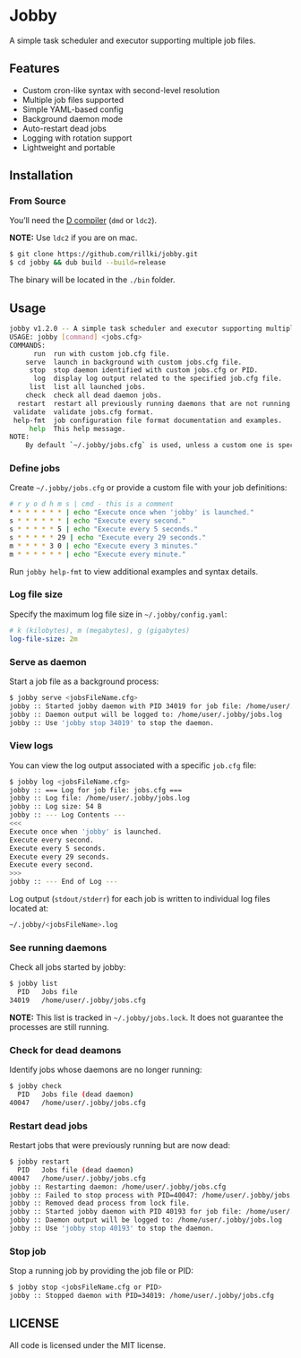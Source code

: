 # Jobby
A simple task scheduler and executor supporting multiple job files.

## Features
- Custom cron-like syntax with second-level resolution
- Multiple job files supported
- Simple YAML-based config
- Background daemon mode
- Auto-restart dead jobs
- Logging with rotation support
- Lightweight and portable

## Installation

### From Source
You’ll need the [D compiler](https://dlang.org/) (`dmd` or `ldc2`).

**NOTE:** Use `ldc2` if you are on mac.

```sh
$ git clone https://github.com/rillki/jobby.git
$ cd jobby && dub build --build=release
```

The binary will be located in the `./bin` folder.

## Usage
```sh
jobby v1.2.0 -- A simple task scheduler and executor supporting multiple job files.
USAGE: jobby [command] <jobs.cfg>
COMMANDS:
      run  run with custom job.cfg file.
    serve  launch in background with custom jobs.cfg file.
     stop  stop daemon identified with custom jobs.cfg or PID.
      log  display log output related to the specified job.cfg file.
     list  list all launched jobs.
    check  check all dead daemon jobs.
  restart  restart all previously running daemons that are not running.
 validate  validate jobs.cfg format.
 help-fmt  job configuration file format documentation and examples.
     help  This help message.
NOTE:
    By default `~/.jobby/jobs.cfg` is used, unless a custom one is specified.
```

### Define jobs
Create `~/.jobby/jobs.cfg` or provide a custom file with your job definitions:
```sh
# r y o d h m s | cmd - this is a comment
* * * * * * * | echo "Execute once when 'jobby' is launched."
s * * * * * * | echo "Execute every second."
s * * * * * 5 | echo "Execute every 5 seconds."
s * * * * * 29 | echo "Execute every 29 seconds."
m * * * * 3 0 | echo "Execute every 3 minutes."
m * * * * * * | echo "Execute every minute."
```
Run `jobby help-fmt` to view additional examples and syntax details. 

### Log file size
Specify the maximum log file size in `~/.jobby/config.yaml`:
```yaml
# k (kilobytes), m (megabytes), g (gigabytes)
log-file-size: 2m
```

### Serve as daemon
Start a job file as a background process:
```sh
$ jobby serve <jobsFileName.cfg>
jobby :: Started jobby daemon with PID 34019 for job file: /home/user/.jobby/jobs.cfg
jobby :: Daemon output will be logged to: /home/user/.jobby/jobs.log
jobby :: Use 'jobby stop 34019' to stop the daemon.
```

### View logs
You can view the log output associated with a specific `job.cfg` file:
```sh
$ jobby log <jobsFileName.cfg>
jobby :: === Log for job file: jobs.cfg ===
jobby :: Log file: /home/user/.jobby/jobs.log
jobby :: Log size: 54 B
jobby :: --- Log Contents ---
<<<
Execute once when 'jobby' is launched.
Execute every second.
Execute every 5 seconds.
Execute every 29 seconds.
Execute every second.
>>>
jobby :: --- End of Log ---
```

Log output (`stdout/stderr`) for each job is written to individual log files located at:
```sh
~/.jobby/<jobsFileName>.log
```

### See running daemons
Check all jobs started by jobby:
```sh
$ jobby list
  PID   Jobs file
34019   /home/user/.jobby/jobs.cfg
```
**NOTE:** This list is tracked in `~/.jobby/jobs.lock`. It does not guarantee the processes are still running.

### Check for dead deamons
Identify jobs whose daemons are no longer running:
```sh
$ jobby check
  PID   Jobs file (dead daemon)
40047   /home/user/.jobby/jobs.cfg
```

### Restart dead jobs
Restart jobs that were previously running but are now dead:
```sh
$ jobby restart
  PID   Jobs file (dead daemon)
40047   /home/user/.jobby/jobs.cfg
jobby :: Restarting daemon: /home/user/.jobby/jobs.cfg
jobby :: Failed to stop process with PID=40047: /home/user/.jobby/jobs.cfg
jobby :: Removed dead process from lock file.
jobby :: Started jobby daemon with PID 40193 for job file: /home/user/.jobby/jobs.cfg
jobby :: Daemon output will be logged to: /home/user/.jobby/jobs.log
jobby :: Use 'jobby stop 40193' to stop the daemon.
```

### Stop job
Stop a running job by providing the job file or PID:
```sh
$ jobby stop <jobsFileName.cfg or PID>
jobby :: Stopped daemon with PID=34019: /home/user/.jobby/jobs.cfg
```

## LICENSE
All code is licensed under the MIT license.
